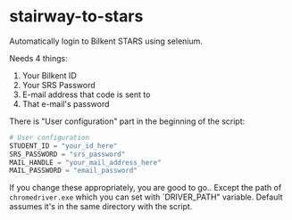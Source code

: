 # stairway-to-stars
Automatically login to Bilkent STARS using selenium.

Needs 4 things:

1. Your Bilkent ID
2. Your SRS Password
3. E-mail address that code is sent to
4. That e-mail's password

There is "User configuration" part in the beginning of the script:

```python
# User configuration
STUDENT_ID = "your_id_here" 
SRS_PASSWORD = "srs_password"
MAIL_HANDLE = "your_mail_address_here"
MAIL_PASSWORD = "email_password"
```

If you change these appropriately, you are good to go.. Except the path of `chromedriver.exe` which you can set
with `DRIVER_PATH" variable. Default assumes it's in the same directory with the script.
